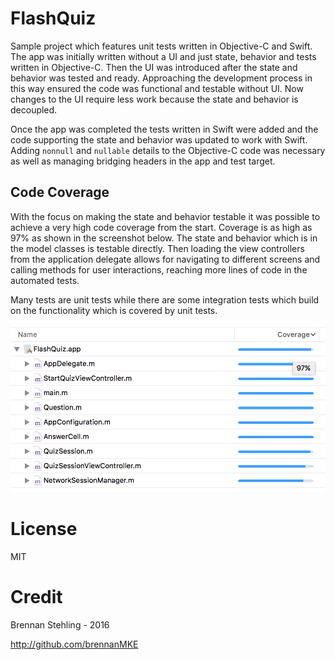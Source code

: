 # FlashQuiz

Sample project which features unit tests written in Objective-C and Swift. The app was initially written without a UI and just state, behavior and tests written in Objective-C. Then the UI was introduced after the state and behavior was tested and ready. Approaching the development process in this way ensured the code was functional and testable without UI. Now changes to the UI require less work because the state and behavior is decoupled.

Once the app was completed the tests written in Swift were added and the code supporting the state and behavior was updated to work with Swift. Adding `nonnull` and `nullable` details to the Objective-C code was necessary as well as managing bridging headers in the app and test target.

## Code Coverage

With the focus on making the state and behavior testable it was possible to achieve a very high code coverage from the start. Coverage is as high as 97% as shown in the screenshot below. The state and behavior which is in the model classes is testable directly. Then loading the view controllers from the application delegate allows for navigating to different screens and calling methods for user interactions, reaching more lines of code in the automated tests.

Many tests are unit tests while there are some integration tests which build on the functionality which is covered by unit tests.

![](Coverage.png)

# License

MIT

# Credit

Brennan Stehling - 2016

http://github.com/brennanMKE
